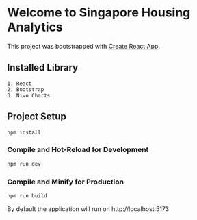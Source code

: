 # Welcome to Singapore Housing Analytics

This project was bootstrapped with [Create React App](https://github.com/facebook/create-react-app).

## Installed Library

```shell
1. React
2. Bootstrap
3. Nivo Charts
```

## Project Setup

```sh
npm install
```

### Compile and Hot-Reload for Development

```sh
npm run dev
```

### Compile and Minify for Production

```sh
npm run build
```


By default the application will run on http://localhost:5173
